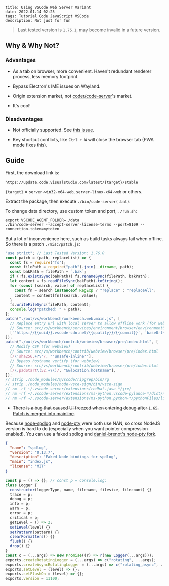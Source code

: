 ```
title: Using VSCode Web Server Variant
date: 2022.01.14 02:25
tags: Tutorial Code JavaScript VSCode
description: Not just for fun
```

> Last tested version is `1.75.1`, may become invalid in a future version.

## Why & Why Not?

### Advantages

- As a tab on browser, more convenient. Haven't redundant renderer process, less memory footprint.

- Bypass Electron's IME issues on Wayland.

- Origin extension market, not [coder/code-server](https://github.com/coder/code-server)'s market.

- It's cool!

### Disadvantages

- Not officially supported. See [this issue](https://github.com/microsoft/vscode/issues/121116#issuecomment-818696827).

- Key shortcut conflicts, like `Ctrl + W` will close the browser tab (PWA mode fixes this).

## Guide

First, the download link is:

```
https://update.code.visualstudio.com/latest/{target}/stable
```

`{target}` = `server-win32-x64-web`, `server-linux-x64-web` or others.

Extract the package, then execute `./bin/code-server(.bat)`.

To change data directory, use custom token and port, `./run.sh`:

```shell
export VSCODE_AGENT_FOLDER=./data
./bin/code-server --accept-server-license-terms --port=8109 --connection-token=mytoken
```

But a lot of inconvenience here, such as build tasks always fail when offline. So there is a patch `./misc/patch.js`:

```javascript
"use strict"; // Last Tested Version: 1.76.0
const patch = (path, replaceList) => {
  const fs = require("fs");
  const filePath = require("path").join(__dirname, path);
  const bakPath = filePath + `.bak`;
  if (!fs.existsSync(bakPath)) fs.renameSync(filePath, bakPath);
  let content = fs.readFileSync(bakPath).toString();
  for (const [search, value] of replaceList) {
    const fn = search instanceof RegExp ? "replace" : "replaceAll";
    content = content[fn](search, value);
  }
  fs.writeFileSync(filePath, content);
  console.log("patched: " + path);
};
patch("./out/vs/workbench/workbench.web.main.js", [
  // Replace entry url with local server to allow offline work (for webview)
  // Source: src/vs/workbench/services/environment/browser/environmentService.ts
  [`"https://{{uuid}}.vscode-cdn.net/{{quality}}/{{commit}}`, `baseUrl+"`],
]);
patch("./out/vs/workbench/contrib/webview/browser/pre/index.html", [
  // Modify CSP (for webview)
  // Source: src/vs/workbench/contrib/webview/browser/pre/index.html
  [/\'sha256.+?\'/, "'unsafe-inline'"],
  // Bypass hostname vertify (for webview)
  // Source: src/vs/workbench/contrib/webview/browser/pre/index.html
  [/\.padStart\(52.+?\)/, "&&location.hostname"],
]);
// strip ./node_modules/@vscode/ripgrep/bin/rg
// strip ./node_modules/node-vsce-sign/bin/vsce-sign
// rm -rf ~/.vscode-server/extensions/redhat.java-*/jre/
// rm -rf ~/.vscode-server/extensions/ms-python.vscode-pylance-*/dist/native/onnxruntime/
// rm -rf ~/.vscode-server/extensions/ms-python.python-*/pythonFiles/lib/python/debugpy/_vendored/pydevd/pydevd_attach_to_process/
```

- ~~There is a bug that caused UI freezed when entering debug after `1.65`.~~ [Patch is merged into mainline](https://github.com/microsoft/vscode/commit/7046d66).

Because [node-spdlog](https://github.com/microsoft/node-spdlog) and [node-pty](https://github.com/microsoft/node-pty) were both use NAN, so cross NodeJS version is hard to do (especially when you want pointer compression enabled). You can use a faked spdlog and [daniel-brenot's node-pty fork](https://github.com/daniel-brenot/node-pty).

```json
{
  "name": "spdlog",
  "version": "0.13.7",
  "description": "Faked Node bindings for spdlog",
  "main": "index.js",
  "license": "MIT"
}
```

```js
const p = () => {}; // const p = console.log;
class Logger {
  constructor(loggerType, name, filename, filesize, filecount) {}
  trace = p;
  debug = p;
  info = p;
  warn = p;
  error = p;
  critical = p;
  getLevel = () => 2;
  setLevel(level) {}
  setPattern(pattern) {}
  clearFormatters() {}
  flush() {}
  drop() {}
}
const c = (...args) => new Promise((r) => r(new Logger(...args)));
exports.createRotatingLogger = (...args) => c("rotating", ...args);
exports.createAsyncRotatingLogger = (...args) => c("rotating_async", ...args);
exports.setLevel = (level) => {};
exports.setFlushOn = (level) => {};
exports.version = 11100;
```

